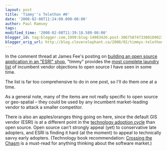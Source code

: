 ```yaml
---
layout: post
title: 'Timmy''s Telethon #0'
date: '2008-02-08T11:24:00.000-08:00'
author: Paul Ramsey
tags: 
modified_time: '2008-02-08T11:39:18.589-08:00'
blogger_id: tag:blogger.com,1999:blog-14903426.post-3067587473380189023
blogger_orig_url: http://blog.cleverelephant.ca/2008/02/timmys-telethon-0.html
---
```


In the comment thread at James Fee's posting on [building an open source application in an "ESRI" shop](http://www.spatiallyadjusted.com/2008/02/05/bringing-open-source-gis-into-an-esri-shop), "timmy" provides the [most complete laundry list](http://www.spatiallyadjusted.com/2008/02/05/bringing-open-source-gis-into-an-esri-shop/#comment-32680) of incumbent vendor objections to open source I have seen in some time.

The list is far too comprehensive to do in one post, so I'll do them one at a time.

As a general note, many of the items are not really specific to open source or geo-spatial &ndash; they could be used by any incumbent market-leading vendor to attack a smaller competitor.  

There is also an apples/oranges thing going on here, since the default GIS vendor (ESRI) is at a different point in the [technology adoption cycle](http://en.wikipedia.org/wiki/Technology_Adoption_LifeCycle) than open source.  Open source can't strongly appeal (yet) to conservative late adopters, and ESRI is finding it hard (at the moment) to appeal to technically savvy early adopters.  (Technology book recommendation: [Crossing the Chasm](http://en.wikipedia.org/wiki/Crossing_the_Chasm) is a must-read for anything thinking about the software market.)
